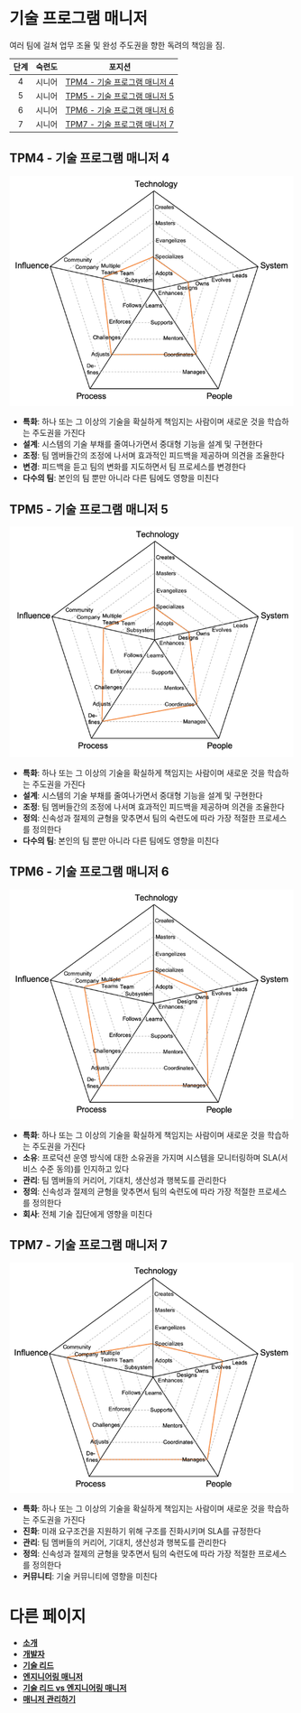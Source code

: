 # 기술 프로그램 매니저

여러 팀에 걸쳐 업무 조율 및 완성 주도권을 향한 독려의 책임을 짐.

| 단계 | 숙련도 | 포지션 |
| :---: | :---: | :---: |
| 4 | 시니어 | [TPM4 - 기술 프로그램 매니저 4](#tpm4---기술-프로그램-매니저-4) |
| 5 | 시니어 | [TPM5 - 기술 프로그램 매니저 5](#tpm5---기술-프로그램-매니저-5) |
| 6 | 시니어 | [TPM6 - 기술 프로그램 매니저 6](#tpm6---기술-프로그램-매니저-6) |
| 7 | 시니어 | [TPM7 - 기술 프로그램 매니저 7](#tpm7---기술-프로그램-매니저-7) |


## TPM4 - 기술 프로그램 매니저 4

![기술 프로그램 매니저 4](../charts/technicalprogrammanager-4.png)

* **특화**: 하나 또는 그 이상의 기술을 확실하게 책임지는 사람이며 새로운 것을 학습하는 주도권을 가진다
* **설계**: 시스템의 기술 부채를 줄여나가면서 중대형 기능을 설계 및 구현한다
* **조정**: 팀 멤버들간의 조정에 나서며 효과적인 피드백을 제공하며 의견을 조율한다
* **변경**: 피드백을 듣고 팀의 변화를 지도하면서 팀 프로세스를 변경한다
* **다수의 팀**: 본인의 팀 뿐만 아니라 다른 팀에도 영향을 미친다

## TPM5 - 기술 프로그램 매니저 5

![기술 프로그램 매니저 5](../charts/technicalprogrammanager-5.png)

* **특화**: 하나 또는 그 이상의 기술을 확실하게 책임지는 사람이며 새로운 것을 학습하는 주도권을 가진다
* **설계**: 시스템의 기술 부채를 줄여나가면서 중대형 기능을 설계 및 구현한다
* **조정**: 팀 멤버들간의 조정에 나서며 효과적인 피드백을 제공하며 의견을 조율한다
* **정의**: 신속성과 절제의 균형을 맞추면서 팀의 숙련도에 따라 가장 적절한 프로세스를 정의한다
* **다수의 팀**: 본인의 팀 뿐만 아니라 다른 팀에도 영향을 미친다

## TPM6 - 기술 프로그램 매니저 6

![기술 프로그램 매니저 6](../charts/technicalprogrammanager-6.png)

* **특화**: 하나 또는 그 이상의 기술을 확실하게 책임지는 사람이며 새로운 것을 학습하는 주도권을 가진다
* **소유**: 프로덕션 운영 방식에 대한 소유권을 가지며 시스템을 모니터링하며 SLA(서비스 수준 동의)를 인지하고 있다
* **관리**: 팀 멤버들의 커리어, 기대치, 생산성과 행복도를 관리한다
* **정의**: 신속성과 절제의 균형을 맞추면서 팀의 숙련도에 따라 가장 적절한 프로세스를 정의한다
* **회사**: 전체 기술 집단에게 영향을 미친다

## TPM7 - 기술 프로그램 매니저 7

![기술 프로그램 매니저 7](../charts/technicalprogrammanager-7.png)

* **특화**: 하나 또는 그 이상의 기술을 확실하게 책임지는 사람이며 새로운 것을 학습하는 주도권을 가진다
* **진화**: 미래 요구조건을 지원하기 위해 구조를 진화시키며 SLA를 규정한다
* **관리**: 팀 멤버들의 커리어, 기대치, 생산성과 행복도를 관리한다
* **정의**: 신속성과 절제의 균형을 맞추면서 팀의 숙련도에 따라 가장 적절한 프로세스를 정의한다
* **커뮤니티**: 기술 커뮤니티에 영향을 미친다

# 다른 페이지

* [**소개**](README.md)
* [**개발자**](Developer.md)
* [**기술 리드**](TechLead.md)
* [**엔지니어링 매니저**](EngineeringManager.md)
* [**기술 리드 vs 엔지니어링 매니저**](TechLead-EngineeringManager.md)
* [**매니저 관리하기**](Managing-Managers.md)
